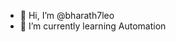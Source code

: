 - 👋 Hi, I’m @bharath7leo
- 🌱 I’m currently learning Automation

<!---
bharath7leo/bharath7leo is a ✨ special ✨ repository because its `README.md` (this file) appears on your GitHub profile.
You can click the Preview link to take a look at your changes.
--->

